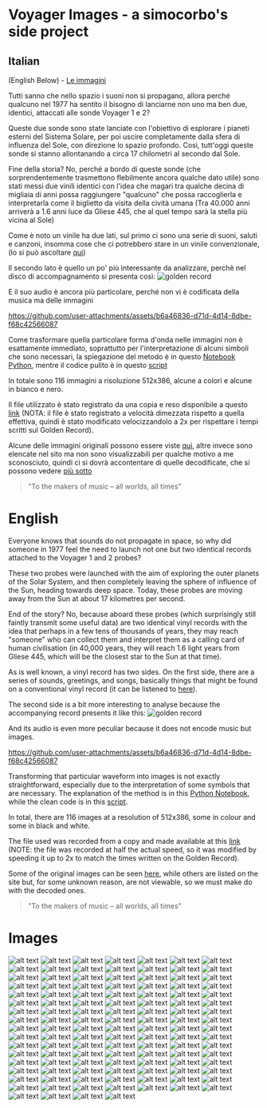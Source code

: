 # Voyager Images - a simocorbo's side project
## Italian
(English Below) - [Le immagini](#Images)

Tutti sanno che nello spazio i suoni non si propagano, allora perché qualcuno nel 1977 ha sentito il bisogno di lanciarne non uno ma ben due, identici, attaccati alle sonde Voyager 1 e 2?

Queste due sonde sono state lanciate con l'obiettivo di esplorare i pianeti esterni del Sistema Solare, per poi uscire completamente dalla sfera di influenza del Sole, con direzione lo spazio profondo.
Così, tutt'oggi queste sonde si stanno allontanando a circa 17 chilometri al secondo dal Sole.

Fine della storia? No, perché a bordo di queste sonde (che sorprendentemente trasmettono flebilmente ancora qualche dato utile) sono stati messi due vinili identici con l'idea che magari tra qualche decina di migliaia di anni possa raggiungere "qualcuno" che possa raccoglierla e interpretarla come il biglietto da visita della cività umana (Tra 40.000 anni arriverà a 1.6 anni luce da Gliese 445, che al quel tempo sarà la stella più vicina al Sole)

Come è noto un vinile ha due lati, sul primo ci sono una serie di suoni, saluti e canzoni, insomma cose che ci potrebbero stare in un vinile convenzionale, (lo si può ascoltare [qui](https://www.youtube.com/watch?v=ELnn9V01EiI))

Il secondo lato è quello un po' più interessante da analizzare, perchè nel disco di accompagnamento si presenta così:
![golden record](resources/goldenrecord.jpeg)

E il suo audio è ancora più particolare, perché non vi è codificata della musica ma delle immagini

https://github.com/user-attachments/assets/b6a46836-d71d-4d14-8dbe-f68c42566087

Come trasformare quella particolare forma d'onda nelle immagini non è esattamente immediato, soprattutto per l'interpretazione di alcuni simboli che sono necessari, la spiegazione del metodo è in questo [Notebook Python](decoder.ipynb), mentre il codice pulito è in questo [script](decoder.py)

In totale sono 116 immagini a risoluzione 512x386, alcune a colori e alcune in bianco e nero.

Il file utilizzato è stato registrato da una copia e reso disponibile a questo [link](https://soundcloud.com/user-482195982/voyager-golden-record-encoded-images) (NOTA: il file è stato registrato a velocità dimezzata rispetto a quella effettiva, quindi è stato modificato velocizzandolo a 2x per rispettare i tempi scritti sul Golden Record).

Alcune delle immagini originali possono essere viste [qui](https://voyager.jpl.nasa.gov/galleries/images-on-the-golden-record/#missing_images), altre invece sono elencate nel sito ma non sono visualizzabili per qualche motivo a me sconosciuto, quindi ci si dovrà accontentare di quelle decodificate, che si possono vedere [più sotto](#Images)

>"To the makers of music – all worlds, all times"


# English
Everyone knows that sounds do not propagate in space, so why did someone in 1977 feel the need to launch not one but two identical records attached to the Voyager 1 and 2 probes?

These two probes were launched with the aim of exploring the outer planets of the Solar System, and then completely leaving the sphere of influence of the Sun, heading towards deep space. Today, these probes are moving away from the Sun at about 17 kilometres per second.

End of the story? No, because aboard these probes (which surprisingly still faintly transmit some useful data) are two identical vinyl records with the idea that perhaps in a few tens of thousands of years, they may reach "someone" who can collect them and interpret them as a calling card of human civilisation (in 40,000 years, they will reach 1.6 light years from Gliese 445, which will be the closest star to the Sun at that time).

As is well known, a vinyl record has two sides. On the first side, there are a series of sounds, greetings, and songs, basically things that might be found on a conventional vinyl record (it can be listened to [here](https://www.youtube.com/watch?v=ELnn9V01EiI)).

The second side is a bit more interesting to analyse because the accompanying record presents it like this:
![golden record](resources/goldenrecord.jpeg)

And its audio is even more peculiar because it does not encode music but images.

https://github.com/user-attachments/assets/b6a46836-d71d-4d14-8dbe-f68c42566087



Transforming that particular waveform into images is not exactly straightforward, especially due to the interpretation of some symbols that are necessary. The explanation of the method is in this [Python Notebook](decoder.ipynb), while the clean code is in this [script](decoder.py).

In total, there are 116 images at a resolution of 512x386, some in colour and some in black and white.

The file used was recorded from a copy and made available at this [link](https://soundcloud.com/user-482195982/voyager-golden-record-encoded-images) (NOTE: the file was recorded at half the actual speed, so it was modified by speeding it up to 2x to match the times written on the Golden Record).

Some of the original images can be seen [here](https://voyager.jpl.nasa.gov/galleries/images-on-the-golden-record/#missing_images), while others are listed on the site but, for some unknown reason, are not viewable, so we must make do with the decoded ones.

>"To the makers of music – all worlds, all times"


# Images
![alt text](output/image_0.png) ![alt text](output/image_1.png) ![alt text](output/image_2.png) ![alt text](output/image_3.png) ![alt text](output/image_4.png) ![alt text](output/image_5.png) ![alt text](output/image_6.png) ![alt text](output/image_7.png) ![alt text](output/image_8.png) ![alt text](output/image_9.png) ![alt text](output/image_10.png) ![alt text](output/image_11.png) ![alt text](output/image_12.png) ![alt text](output/image_13.png) ![alt text](output/image_14.png) ![alt text](output/image_15.png) ![alt text](output/image_16.png) ![alt text](output/image_17.png) ![alt text](output/image_18.png) ![alt text](output/image_19.png) ![alt text](output/image_20.png) ![alt text](output/image_21.png) ![alt text](output/image_22.png) ![alt text](output/image_23.png) ![alt text](output/image_24.png) ![alt text](output/image_25.png) ![alt text](output/image_26.png) ![alt text](output/image_27.png) ![alt text](output/image_28.png) ![alt text](output/image_29.png) ![alt text](output/image_30.png) ![alt text](output/image_31.png) ![alt text](output/image_32.png) ![alt text](output/image_33.png) ![alt text](output/image_34.png) ![alt text](output/image_35.png) ![alt text](output/image_36.png) ![alt text](output/image_37.png) ![alt text](output/image_38.png) ![alt text](output/image_39.png) ![alt text](output/image_40.png) ![alt text](output/image_41.png) ![alt text](output/image_42.png) ![alt text](output/image_43.png) ![alt text](output/image_44.png) ![alt text](output/image_45.png) ![alt text](output/image_46.png) ![alt text](output/image_47.png) ![alt text](output/image_48.png) ![alt text](output/image_49.png) ![alt text](output/image_50.png) ![alt text](output/image_51.png) ![alt text](output/image_52.png) ![alt text](output/image_53.png) ![alt text](output/image_54.png) ![alt text](output/image_55.png) ![alt text](output/image_56.png) ![alt text](output/image_57.png) ![alt text](output/image_58.png) ![alt text](output/image_59.png) ![alt text](output/image_60.png) ![alt text](output/image_61.png) ![alt text](output/image_62.png) ![alt text](output/image_63.png) ![alt text](output/image_64.png) ![alt text](output/image_65.png) ![alt text](output/image_66.png) ![alt text](output/image_67.png) ![alt text](output/image_68.png) ![alt text](output/image_69.png) ![alt text](output/image_70.png) ![alt text](output/image_71.png) ![alt text](output/image_72.png) ![alt text](output/image_73.png) ![alt text](output/image_74.png) ![alt text](output/image_75.png) ![alt text](output/image_76.png) ![alt text](output/image_77.png) ![alt text](output/image_78.png) ![alt text](output/image_79.png) ![alt text](output/image_80.png) ![alt text](output/image_81.png) ![alt text](output/image_82.png) ![alt text](output/image_83.png) ![alt text](output/image_84.png) ![alt text](output/image_85.png) ![alt text](output/image_86.png) ![alt text](output/image_87.png) ![alt text](output/image_88.png) ![alt text](output/image_89.png) ![alt text](output/image_90.png) ![alt text](output/image_91.png) ![alt text](output/image_92.png) ![alt text](output/image_93.png) ![alt text](output/image_94.png) ![alt text](output/image_95.png) ![alt text](output/image_96.png) ![alt text](output/image_97.png) ![alt text](output/image_98.png) ![alt text](output/image_99.png) ![alt text](output/image_100.png) ![alt text](output/image_101.png) ![alt text](output/image_102.png) ![alt text](output/image_103.png) ![alt text](output/image_104.png) ![alt text](output/image_105.png) ![alt text](output/image_106.png) ![alt text](output/image_107.png) ![alt text](output/image_108.png) ![alt text](output/image_109.png) ![alt text](output/image_110.png) ![alt text](output/image_111.png) ![alt text](output/image_112.png) ![alt text](output/image_113.png) ![alt text](output/image_114.png) ![alt text](output/image_115.png)
